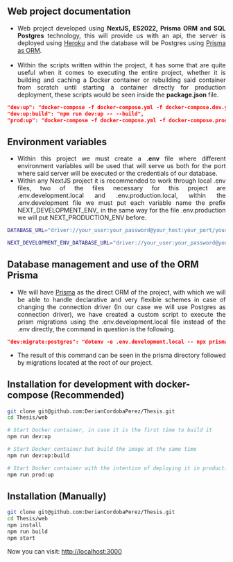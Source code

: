 ## Web project documentation

- <div align="justify">
    Web project developed using <b>NextJS, ES2022, Prisma ORM and SQL Postgres</b> technology, this will provide us with an api, the server is deployed using <a href="https://www.heroku.com">Heroku</a> and the database will be Postgres using <a href="https://www.prisma.io/docs/getting-started/quickstart">Prisma as ORM</a>.    
  </div>

  <br>

- <div align="justify">
    Within the scripts written within the project, it has some that are quite useful when it comes to executing the entire project, whether it is building and caching a Docker container or rebuilding said container from scratch until starting a container directly for production deployment, these scripts would be seen inside the <b>package.json</b> file.
  </div>

```json
"dev:up": "docker-compose -f docker-compose.yml -f docker-compose.dev.yml up",
"dev:up:build": "npm run dev:up -- --build",
"prod:up": "docker-compose -f docker-compose.yml -f docker-compose.prod.yml up"
```

## Environment variables

- <div align="justify">
    Within this project we must create a <b>.env</b> file where different environment variables will be used that will serve us both for the port where said server will be executed or the credentials of our database.
  </div>

- <div align="justify">
    Within any NextJS project it is recommended to work through local .env files, two of the files necessary for this project are .env.development.local and .env.production.local, within the .env.development file we must put each variable name the prefix NEXT_DEVELOPMENT_ENV_ in the same way for the file .env.production we will put NEXT_PRODUCTION_ENV before.
  </div>

```bash
DATABASE_URL="driver://your_user:your_password@your_host:your_port/your_database_name"

NEXT_DEVELOPMENT_ENV_DATABASE_URL="driver://your_user:your_password@your_host:your_port/your_database_name"
```

## Database management and use of the ORM Prisma

- <div align="justify">
    We will have <a href="https://www.prisma.io/docs/getting-started/quickstart">Prisma</a> as the direct ORM of the project, with which we will be able to handle declarative and very flexible schemes in case of changing the connection driver (In our case we will use Postgres as connection driver), we have created a custom script to execute the prism migrations using the .env.development.local file instead of the .env directly, the command in question is the following.
  </div>

```json
"dev:migrate:postgres": "dotenv -e .env.development.local -- npx prisma migrate dev --name postgres-init"
```

- <div align="justify">
    The result of this command can be seen in the prisma directory followed by migrations located at the root of our project.
  </div>

## Installation for development with docker-compose (Recommended)

```bash
git clone git@github.com:DerianCordobaPerez/Thesis.git
cd Thesis/web

# Start Docker container, in case it is the first time to build it
npm run dev:up

# Start Docker container but build the image at the same time
npm run dev:up:build

# Start Docker container with the intention of deploying it in production mode
npm run prod:up
```

## Installation (Manually)

```bash
git clone git@github.com:DerianCordobaPerez/Thesis.git
cd Thesis/web
npm install
npm run build
npm start
```

<div align="justify">
  Now you can visit: <a href="http://localhost:3000" target="_blank">http://localhost:3000</a>
</div>
